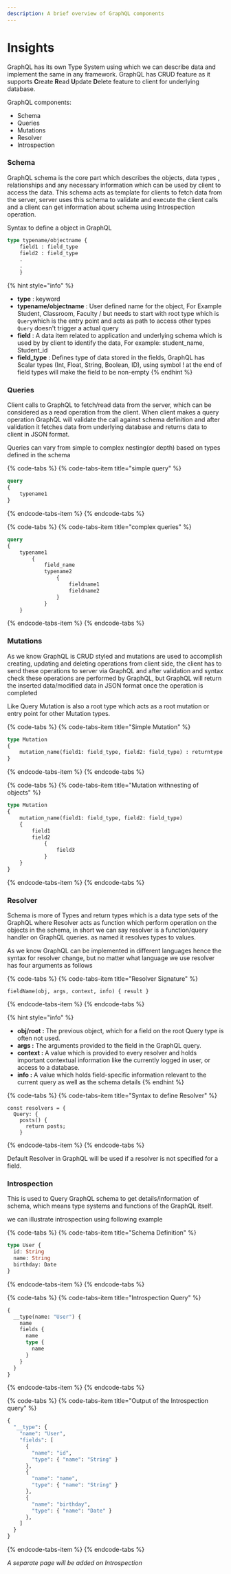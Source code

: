 ```yaml
---
description: A brief overview of GraphQL components
---
```


# Insights

GraphQL has its own Type System using which we can describe data and implement the same in any framework. GraphQL has CRUD feature as it supports **C**reate **R**ead **U**pdate **D**elete feature to client for underlying database.

GraphQL components:

* Schema
* Queries
* Mutations
* Resolver
* Introspection

### Schema

GraphQL schema is the core part which describes the objects, data types , relationships and any necessary information which can be used by client to access the data. This schema acts as template for clients to fetch data from the server, server uses this schema to validate and execute the client calls  and a client can get information about schema using Introspection operation.

Syntax to define a object in GraphQL

```graphql
type typename/objectname {
    field1 : field_type
    field2 : field_type
    .
    .
    }
```

{% hint style="info" %}
* **type** : keyword
* **typename/objectname** : User defined name for the object, For Example Student, Classroom, Faculty / but needs to start with root type which is `Query`which is the entry point and acts as path to access other types `Query` doesn't trigger a actual query
* **field** : A data item related to application and underlying schema which is used by by client to identify the data, For example: student\_name, Student\_id
* **field\_type** : Defines type of data stored in the fields, GraphQL has Scalar types \(Int, Float, String, Boolean, ID\), using symbol ! at the end of field types will make the field to be non-empty
{% endhint %}

### Queries

Client calls to GraphQL to fetch/read data from the server, which can be considered as a read operation from the client. When client makes a query operation GraphQL will validate the call against schema definition and after validation it fetches data from underlying database and returns data to client in JSON format.

Queries can vary from simple to complex nesting\(or depth\) based on types defined in the schema

{% code-tabs %}
{% code-tabs-item title="simple query" %}
```graphql
query
{
    typename1
}
```
{% endcode-tabs-item %}
{% endcode-tabs %}

{% code-tabs %}
{% code-tabs-item title="complex queries" %}
```graphql
query 
{
    typename1
        {    
            field_name
            typename2
                {
                    fieldname1
                    fieldname2
                }
            }
    }
```
{% endcode-tabs-item %}
{% endcode-tabs %}

### Mutations

As we know GraphQL is CRUD styled and mutations are used to accomplish creating, updating and deleting operations from client side, the client has to send these operations to server via GraphQL and after validation and syntax check these operations are performed by GraphQL, but GraphQL will return the inserted data/modified data in JSON format once the operation is completed

Like Query Mutation is also a root type which acts as a root mutation or entry point for other Mutation types.

{% code-tabs %}
{% code-tabs-item title="Simple Mutation" %}
```graphql
type Mutation
{
    mutation_name(field1: field_type, field2: field_type) : returntype
}
```
{% endcode-tabs-item %}
{% endcode-tabs %}

{% code-tabs %}
{% code-tabs-item title="Mutation withnesting of objects" %}
```graphql
type Mutation
{
    mutation_name(field1: field_type, field2: field_type)
    {
        field1
        field2
            {
                field3
            }
    }
}
```
{% endcode-tabs-item %}
{% endcode-tabs %}

### Resolver

Schema is more of Types and return types which is a data type sets of the GraphQL where Resolver acts as function which perform operation on the objects in the schema, in short we can say resolver is a function/query handler on GraphQL queries. as named it resolves types to values.

As we know GraphQL can be implemented in different languages hence the syntax for resolver change, but no matter what language we use resolver has four arguments as follows

{% code-tabs %}
{% code-tabs-item title="Resolver Signature" %}
```text
fieldName(obj, args, context, info) { result }
```
{% endcode-tabs-item %}
{% endcode-tabs %}

{% hint style="info" %}
* **obj/root :** The previous object, which for a field on the root Query type is often not used.
* **args :** The arguments provided to the field in the GraphQL query.
* **context :** A value which is provided to every resolver and holds important contextual information like the currently logged in user, or access to a database.
* **info :** A value which holds field-specific information relevant to the current query as well as the schema details
{% endhint %}

{% code-tabs %}
{% code-tabs-item title="Syntax to define Resolver" %}
```text
const resolvers = {
  Query: {
    posts() {
      return posts;
    }
```
{% endcode-tabs-item %}
{% endcode-tabs %}

Default Resolver in GraphQL will be used if a resolver is not specified for a field.

### Introspection

This is used to Query GraphQL schema to get details/information of schema, which means type systems and functions of the GraphQL itself.

we can illustrate introspection using following example

{% code-tabs %}
{% code-tabs-item title="Schema Definition" %}
```graphql
type User {
  id: String
  name: String
  birthday: Date
}
```
{% endcode-tabs-item %}
{% endcode-tabs %}

{% code-tabs %}
{% code-tabs-item title="Introspection Query" %}
```graphql
{
  __type(name: "User") {
    name
    fields {
      name
      type {
        name
      }
    }
  }
}
```
{% endcode-tabs-item %}
{% endcode-tabs %}

{% code-tabs %}
{% code-tabs-item title="Output of the Introspection query" %}
```graphql
{
  "__type": {
    "name": "User",
    "fields": [
      {
        "name": "id",
        "type": { "name": "String" }
      },
      {
        "name": "name",
        "type": { "name": "String" }
      },
      {
        "name": "birthday",
        "type": { "name": "Date" }
      },
    ]
  }
}
```
{% endcode-tabs-item %}
{% endcode-tabs %}

_A separate page will be added on Introspection_

